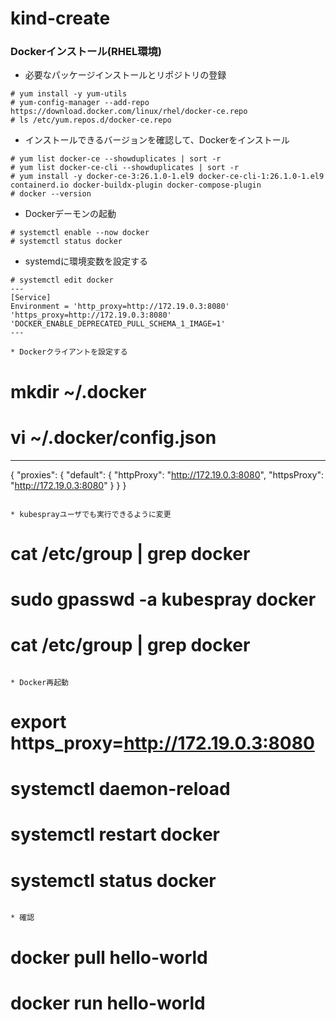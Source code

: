 # kind-create


### Dockerインストール(RHEL環境)

* 必要なパッケージインストールとリポジトリの登録
```
# yum install -y yum-utils
# yum-config-manager --add-repo https://download.docker.com/linux/rhel/docker-ce.repo
# ls /etc/yum.repos.d/docker-ce.repo
```

* インストールできるバージョンを確認して、Dockerをインストール
```
# yum list docker-ce --showduplicates | sort -r
# yum list docker-ce-cli --showduplicates | sort -r
# yum install -y docker-ce-3:26.1.0-1.el9 docker-ce-cli-1:26.1.0-1.el9 containerd.io docker-buildx-plugin docker-compose-plugin
# docker --version
```

* Dockerデーモンの起動
```
# systemctl enable --now docker
# systemctl status docker
```

* systemdに環境変数を設定する
```
# systemctl edit docker
---
[Service]
Environment = 'http_proxy=http://172.19.0.3:8080' 'https_proxy=http://172.19.0.3:8080' 'DOCKER_ENABLE_DEPRECATED_PULL_SCHEMA_1_IMAGE=1'
---

* Dockerクライアントを設定する
```
# mkdir ~/.docker
# vi ~/.docker/config.json
---
{
  "proxies": {
    "default": {
      "httpProxy": "http://172.19.0.3:8080",
      "httpsProxy": "http://172.19.0.3:8080"
    }
  }
}
```

* kubesprayユーザでも実行できるように変更
```
# cat /etc/group | grep docker
# sudo gpasswd -a kubespray docker
# cat /etc/group | grep docker
```

* Docker再起動
```
# export https_proxy=http://172.19.0.3:8080
# systemctl daemon-reload
# systemctl restart docker
# systemctl status docker
```

* 確認
```
# docker pull hello-world

# docker run hello-world
```